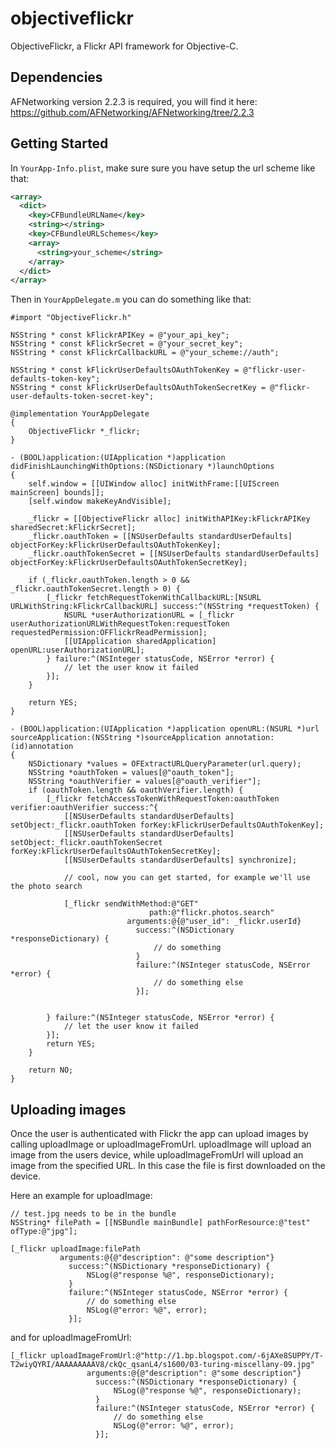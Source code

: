 objectiveflickr
===============

ObjectiveFlickr, a Flickr API framework for Objective-C.

Dependencies
------------

AFNetworking version 2.2.3 is required, you will find it here: https://github.com/AFNetworking/AFNetworking/tree/2.2.3

Getting Started
---------------

In `YourApp-Info.plist`, make sure sure you have setup the url scheme like that:
```xml
<array>
  <dict>
    <key>CFBundleURLName</key>
    <string></string>
    <key>CFBundleURLSchemes</key>
    <array>
      <string>your_scheme</string>
    </array>
  </dict>
</array>
```

Then in `YourAppDelegate.m` you can do something like that:
```objc
#import "ObjectiveFlickr.h"

NSString * const kFlickrAPIKey = @"your_api_key";
NSString * const kFlickrSecret = @"your_secret_key";
NSString * const kFlickrCallbackURL = @"your_scheme://auth";

NSString * const kFlickrUserDefaultsOAuthTokenKey = @"flickr-user-defaults-token-key";
NSString * const kFlickrUserDefaultsOAuthTokenSecretKey = @"flickr-user-defaults-token-secret-key";

@implementation YourAppDelegate
{
    ObjectiveFlickr *_flickr;
}

- (BOOL)application:(UIApplication *)application didFinishLaunchingWithOptions:(NSDictionary *)launchOptions
{
    self.window = [[UIWindow alloc] initWithFrame:[[UIScreen mainScreen] bounds]];
    [self.window makeKeyAndVisible];

    _flickr = [[ObjectiveFlickr alloc] initWithAPIKey:kFlickrAPIKey sharedSecret:kFlickrSecret];
    _flickr.oauthToken = [[NSUserDefaults standardUserDefaults] objectForKey:kFlickrUserDefaultsOAuthTokenKey];
    _flickr.oauthTokenSecret = [[NSUserDefaults standardUserDefaults] objectForKey:kFlickrUserDefaultsOAuthTokenSecretKey];
    
    if (_flickr.oauthToken.length > 0 && _flickr.oauthTokenSecret.length > 0) {
        [_flickr fetchRequestTokenWithCallbackURL:[NSURL URLWithString:kFlickrCallbackURL] success:^(NSString *requestToken) {
            NSURL *userAuthorizationURL = [_flickr userAuthorizationURLWithRequestToken:requestToken requestedPermission:OFFlickrReadPermission];
            [[UIApplication sharedApplication] openURL:userAuthorizationURL];
        } failure:^(NSInteger statusCode, NSError *error) {
            // let the user know it failed
        }];
    }
    
    return YES;
}

- (BOOL)application:(UIApplication *)application openURL:(NSURL *)url sourceApplication:(NSString *)sourceApplication annotation:(id)annotation
{
    NSDictionary *values = OFExtractURLQueryParameter(url.query);
    NSString *oauthToken = values[@"oauth_token"];
    NSString *oauthVerifier = values[@"oauth_verifier"];
    if (oauthToken.length && oauthVerifier.length) {
        [_flickr fetchAccessTokenWithRequestToken:oauthToken verifier:oauthVerifier success:^{
            [[NSUserDefaults standardUserDefaults] setObject:_flickr.oauthToken forKey:kFlickrUserDefaultsOAuthTokenKey];
            [[NSUserDefaults standardUserDefaults] setObject:_flickr.oauthTokenSecret forKey:kFlickrUserDefaultsOAuthTokenSecretKey];
            [[NSUserDefaults standardUserDefaults] synchronize];
            
            // cool, now you can get started, for example we'll use the photo search
            
            [_flickr sendWithMethod:@"GET"
                               path:@"flickr.photos.search"
                          arguments:@{@"user_id": _flickr.userId}
                            success:^(NSDictionary *responseDictionary) {
                                // do something
                            }
                            failure:^(NSInteger statusCode, NSError *error) {
                                // do something else
                            }];
            
            
        } failure:^(NSInteger statusCode, NSError *error) {
            // let the user know it failed
        }];
        return YES;
    }

    return NO;
}
```

Uploading images
----------------

Once the user is authenticated with Flickr the app can upload images by calling uploadImage or uploadImageFromUrl.
uploadImage will upload an image from the users device, while uploadImageFromUrl will upload an image from the specified URL.
In this case the file is first downloaded on the device.

Here an example for uploadImage:

```objc
// test.jpg needs to be in the bundle
NSString* filePath = [[NSBundle mainBundle] pathForResource:@"test" ofType:@"jpg"];

[_flickr uploadImage:filePath
           arguments:@{@"description": @"some description"}
             success:^(NSDictionary *responseDictionary) {
                 NSLog(@"response %@", responseDictionary);
             }
             failure:^(NSInteger statusCode, NSError *error) {
                 // do something else
                 NSLog(@"error: %@", error);
             }];

```

and for uploadImageFromUrl:

```objc
[_flickr uploadImageFromUrl:@"http://1.bp.blogspot.com/-6jAXe8SUPPY/T-T2wiyQYRI/AAAAAAAAAV8/ckQc_qsanL4/s1600/03-turing-miscellany-09.jpg"
                 arguments:@{@"description": @"some description"}
                   success:^(NSDictionary *responseDictionary) {
                       NSLog(@"response %@", responseDictionary);
                   }
                   failure:^(NSInteger statusCode, NSError *error) {
                       // do something else
                       NSLog(@"error: %@", error);
                   }];
```
